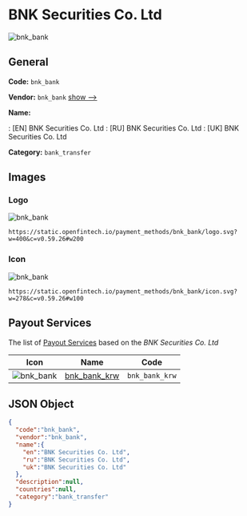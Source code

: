 
# BNK Securities Co. Ltd 
![bnk_bank](https://static.openfintech.io/payment_methods/bnk_bank/logo.svg?w=400&c=v0.59.26#w200)  

## General 
**Code:** `bnk_bank` 
 
**Vendor:** `bnk_bank` [show -->](/vendors/bnk_bank/) 
 
**Name:** 
 
:	[EN] BNK Securities Co. Ltd 
:	[RU] BNK Securities Co. Ltd 
:	[UK] BNK Securities Co. Ltd 
 
**Category:** `bank_transfer` 
 

## Images 

### Logo 
![bnk_bank](https://static.openfintech.io/payment_methods/bnk_bank/logo.svg?w=400&c=v0.59.26#w200)  

```
https://static.openfintech.io/payment_methods/bnk_bank/logo.svg?w=400&c=v0.59.26#w200
```  

### Icon 
![bnk_bank](https://static.openfintech.io/payment_methods/bnk_bank/icon.svg?w=278&c=v0.59.26#w100)  

```
https://static.openfintech.io/payment_methods/bnk_bank/icon.svg?w=278&c=v0.59.26#w100
```  

## Payout Services 
 
The list of [Payout Services](/payout-services/) based on the _BNK Securities Co. Ltd_ 

|Icon|Name|Code| 
|:---:|:---:|:---:| 
|![bnk_bank](https://static.openfintech.io/payout_methods/bnk_bank/icon.svg?w=278&c=v0.59.26#w40) |[bnk_bank_krw](/payout-services/bnk_bank_krw/)|`bnk_bank_krw`| 
 

## JSON Object 

```json
{
  "code":"bnk_bank",
  "vendor":"bnk_bank",
  "name":{
    "en":"BNK Securities Co. Ltd",
    "ru":"BNK Securities Co. Ltd",
    "uk":"BNK Securities Co. Ltd"
  },
  "description":null,
  "countries":null,
  "category":"bank_transfer"
}
```  
